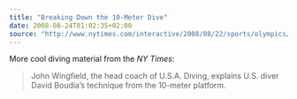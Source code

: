 ```yaml
---
title: "Breaking Down the 10-Meter Dive"
date: 2008-08-24T01:02:35+02:00
source: "http://www.nytimes.com/interactive/2008/08/22/sports/olympics/20080822-10m-diving-graphic.html"
---
```


More cool diving material from the <cite>NY Times</cite>:

> John Wingfield, the head coach of U.S.A. Diving, explains U.S. diver David Boudia’s technique from the 10-meter platform.
